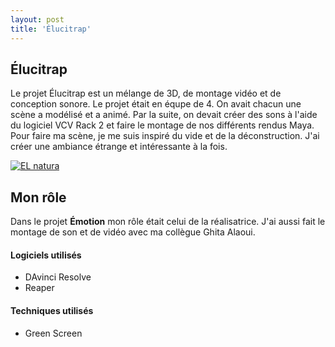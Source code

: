 ```yaml
---
layout: post
title: 'Élucitrap'
---
```





## Élucitrap ##

Le projet Élucitrap est un mélange de 3D, de montage vidéo et de conception sonore. Le projet était en équpe de 4. On avait chacun une scène a modélisé et a animé. Par la suite,  on devait créer des sons à l'aide du logiciel VCV Rack 2 et faire le montage de nos différents rendus Maya. Pour faire ma scène, je me suis inspiré du vide et de la déconstruction. J'ai créer une ambiance étrange et intéressante à la fois. 

[![EL natura](http://img.youtube.com/vi/AXPsNn52qlw/0.jpg)](https://www.youtube.com/watch?v=AXPsNn52qlw&feature=youtu.be)



## Mon rôle ##

Dans le projet **Émotion** mon rôle était celui de la réalisatrice. J'ai aussi fait le montage de son et de vidéo avec ma collègue Ghita Alaoui.




#### Logiciels utilisés ####

- DAvinci Resolve
- Reaper


#### Techniques utilisés  ####

- Green Screen
